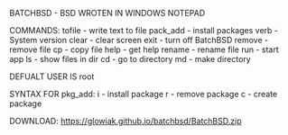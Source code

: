 BATCHBSD - BSD WROTEN IN WINDOWS NOTEPAD

COMMANDS:
tofile - write text to file
pack_add - install packages
verb - System version
clear - clear screen
exit - turn off BatchBSD
remove - remove file
cp - copy file
help - get help
rename - rename file
run - start app
ls - show files in dir
cd - go to directory
md - make directory

DEFUALT USER IS root

SYNTAX FOR pkg_add:
i - install package
r - remove package
c - create package

DOWNLOAD:
https://glowiak.github.io/batchbsd/BatchBSD.zip

